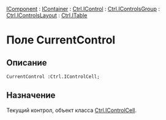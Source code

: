 ﻿---
Link: Com.Ctrl.ITable.@CurrentControl
---

[IComponent](topic:Com.Custom.ComClasses.IComponent.Default) :
[IContainer](topic:Com.Custom.ComClasses.IContainer.Default) :
[Ctrl.IControl](topic:Com.Custom.ComClasses.Ctrl.IControl.Default) :
[Ctrl.IControlsGroup](topic:Com.Custom.ComClasses.Ctrl.IControlsGroup.Default) :
[Ctrl.IControlsLayout](topic:Com.Custom.ComClasses.Ctrl.IControlsLayout.Default) :
[Ctrl.ITable](Default)

# Поле CurrentControl

## Описание

    CurrentControl :Ctrl.IControlCell;

## Назначение

Текущий контрол, объект класса [Ctrl.IControlCell](topic:.Custom.ComClasses.Ctrl.IControlCell.Default).



